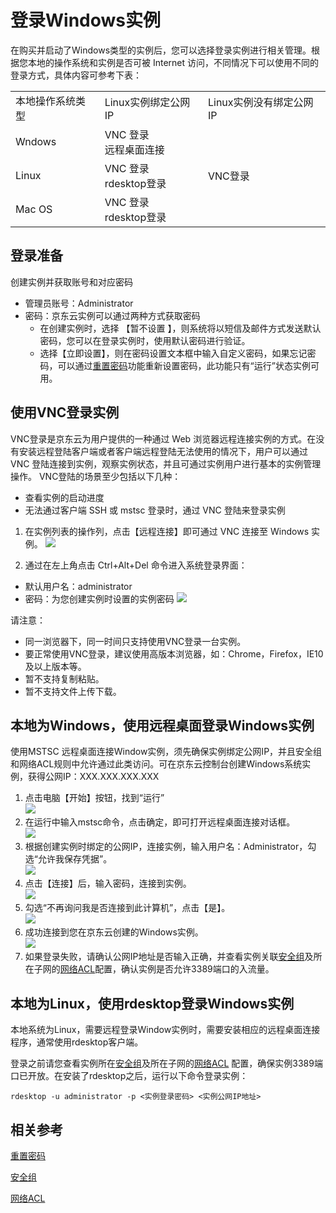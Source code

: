 # 登录Windows实例
在购买并启动了Windows类型的实例后，您可以选择登录实例进行相关管理。根据您本地的操作系统和实例是否可被 Internet 访问，不同情况下可以使用不同的登录方式，具体内容可参考下表：

<table>
   <tr>
      <td> 本地操作系统类型 </td>
      <td> Linux实例绑定公网IP  </td>
      <td> Linux实例没有绑定公网IP </td>
   </tr>
   <tr>
      <td> Wndows </td>
      <td> VNC 登录<br>远程桌面连接  </td>
      <td rowspan="3"> VNC登录 </td>
   </tr>
   <tr>     
      <td> Linux </td>
      <td>VNC 登录<br>rdesktop登录   </td>
   </tr>
   <tr>  
      <td> Mac OS    </td>
      <td> VNC 登录<br>rdesktop登录 </td>
   </tr>
</table>

## 登录准备
创建实例并获取账号和对应密码

* 管理员账号：Administrator
* 密码：京东云实例可以通过两种方式获取密码
  *  在创建实例时，选择 【暂不设置 】，则系统将以短信及邮件方式发送默认密码，您可以在登录实例时，使用默认密码进行验证。
  *  选择【立即设置】，则在密码设置文本框中输入自定义密码，如果忘记密码，可以通过[重置密码](../Operation-Guide/Instance/Reset-Password.md)功能重新设置密码，此功能只有“运行”状态实例可用。

## 使用VNC登录实例
VNC登录是京东云为用户提供的一种通过 Web 浏览器远程连接实例的方式。在没有安装远程登陆客户端或者客户端远程登陆无法使用的情况下，用户可以通过 VNC 登陆连接到实例，观察实例状态，并且可通过实例用户进行基本的实例管理操作。
VNC登陆的场景至少包括以下几种：
* 查看实例的启动进度
* 无法通过客户端 SSH 或 mstsc 登录时，通过 VNC 登陆来登录实例

1. 在实例列表的操作列，点击【远程连接】即可通过 VNC 连接至 Windows 实例。
![](../../../../image/vm/Getting-Start-Linux-Connect-console.png)

2. 通过在左上角点击 Ctrl+Alt+Del 命令进入系统登录界面：
* 默认用户名：administrator        
* 密码：为您创建实例时设置的实例密码 
![](../../../../image/vm/Getting-Start-Linux-Connect-Windows-VNC.png)

请注意：

* 同一浏览器下，同一时间只支持使用VNC登录一台实例。
* 要正常使用VNC登录，建议使用高版本浏览器，如：Chrome，Firefox，IE10及以上版本等。
* 暂不支持复制粘贴。
* 暂不支持文件上传下载。

## 本地为Windows，使用远程桌面登录Windows实例
使用MSTSC 远程桌面连接Window实例，须先确保实例绑定公网IP，并且安全组和网络ACL规则中允许通过此类访问。可在京东云控制台创建Windows系统实例，获得公网IP：XXX.XXX.XXX.XXX
1. 点击电脑【开始】按钮，找到“运行”<br>
![](../../../../image/vm/Getting-Start-Linux-Connect-Windows-menu.png)<br>
2. 在运行中输入mstsc命令，点击确定，即可打开远程桌面连接对话框。<br>
![](../../../../image/vm/Getting-Start-Linux-Connect-Windows-mstsc.png)<br>
3. 根据创建实例时绑定的公网IP，连接实例，输入用户名：Administrator，勾选“允许我保存凭据”。<br>
![](../../../../image/vm/Getting-Start-Linux-Connect-Windows-mstsc1.png)
4. 点击【连接】后，输入密码，连接到实例。<br>
![](../../../../image/vm/Getting-Start-Linux-Connect-Windows-mstsc2.png)
5. 勾选“不再询问我是否连接到此计算机”，点击【是】。<br>
![](../../../../image/vm/Getting-Start-Linux-Connect-Windows-mstsc3.png)
6. 成功连接到您在京东云创建的Windows实例。<br>
![](../../../../image/vm/Getting-Start-Linux-Connect-Windows-mstsc4.png)
7. 如果登录失败，请确认公网IP地址是否输入正确，并查看实例关联[安全组](../Operation-Guide/Security-Group/Overview.md)及所在子网的[网络ACL](http://docs.jdcloud.com/cn/virtual-private-cloud/network-acl-features)配置，确认实例是否允许3389端口的入流量。


## 本地为Linux，使用rdesktop登录Windows实例
本地系统为Linux，需要远程登录Window实例时，需要安装相应的远程桌面连接程序，通常使用rdesktop客户端。

登录之前请您查看实例所在[安全组](http://docs.jdcloud.com/cn/virtual-private-cloud/security-group-features)及所在子网的[网络ACL](http://docs.jdcloud.com/cn/virtual-private-cloud/network-acl-features)
配置，确保实例3389端口已开放。在安装了rdesktop之后，运行以下命令登录实例：

```
rdesktop -u administrator -p <实例登录密码> <实例公网IP地址>
```

## 相关参考

[重置密码](../Operation-Guide/Instance/Reset-Password.md)

[安全组](http://docs.jdcloud.com/cn/virtual-private-cloud/security-group-features)

[网络ACL](http://docs.jdcloud.com/cn/virtual-private-cloud/network-acl-features)


  [1]: ./images/Getting-Start-Linux-Connect-console.png "Getting-Start-Linux-Connect-console.png"
  [2]: ./images/Getting-Start-Linux-Connect-Windows-VNC.png "Getting-Start-Linux-Connect-Windows-VNC.png"
  [3]: ./images/Getting-Start-Linux-Connect-Windows-menu.png "Getting-Start-Linux-Connect-Windows-menu.png"
  [4]: ./images/Getting-Start-Linux-Connect-Windows-mstsc.png "Getting-Start-Linux-Connect-Windows-mstsc.png"
  [5]: ./images/Getting-Start-Linux-Connect-Windows-mstsc1.png "Getting-Start-Linux-Connect-Windows-mstsc1.png"
  [6]: ./images/Getting-Start-Linux-Connect-Windows-mstsc2.png "Getting-Start-Linux-Connect-Windows-mstsc2.png"
  [7]: ./images/Getting-Start-Linux-Connect-Windows-mstsc3.png "Getting-Start-Linux-Connect-Windows-mstsc3.png"

  [8]: ./images/Getting-Start-Linux-Connect-Windows-mstsc4.png "Getting-Start-Linux-Connect-Windows-mstsc4.png"